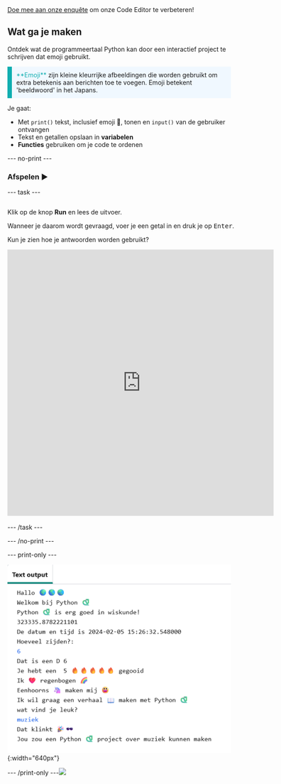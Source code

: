 <div class="c-survey-banner" style="width:100%">
  <a class="c-survey-banner__link" href="https://form.raspberrypi.org/f/code-editor-feedback" target="_blank">Doe mee aan onze enquête</a> om onze Code Editor te verbeteren!
</div>

## Wat ga je maken

Ontdek wat de programmeertaal Python kan door een interactief project te schrijven dat emoji gebruikt.

<p style="border-left: solid; border-width:10px; border-color: #0faeb0; background-color: aliceblue; padding: 10px;">
<span style="color: #0faeb0">**Emoji**</span> zijn kleine kleurrijke afbeeldingen die worden gebruikt om extra betekenis aan berichten toe te voegen. Emoji betekent 'beeldwoord' in het Japans.
</p>

Je gaat:

+ Met `print()` tekst, inclusief emoji 🚀, tonen en `input()` van de gebruiker ontvangen
+ Tekst en getallen opslaan in **variabelen**
+ **Functies** gebruiken om je code te ordenen

--- no-print ---

### Afspelen ▶️

--- task ---

<div style="display: flex; flex-wrap: wrap">
<div style="flex-basis: 175px; flex-grow: 1">  

Klik op de knop **Run** en lees de uitvoer.

  Wanneer je daarom wordt gevraagd, voer je een getal in en druk je op <kbd>Enter</kbd>. 

Kun je zien hoe je antwoorden worden gebruikt?

<iframe src="https://editor.raspberrypi.org/en/embed/viewer/hello-world-solution" width="600" height="600" frameborder="0" marginwidth="0" marginheight="0" allowfullscreen>
</iframe>
</div>
</div>

--- /task ---

--- /no-print ---

--- print-only ---

![Voltooid project met voorbeeldcode in de code-editor](images/showcase_static.png){:width="640px"}

--- /print-only ---![](http://code.org/api/hour/begin_codeclub_hworld.png)